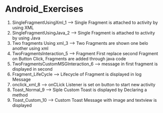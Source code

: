 Android_Exercises
=================

1.  SingleFragmentUsingXml_1              --> Single Fragment is attached to activity by using XML
2.  SingleFragmentUsingJava_2             --> Single Fragment is attached to activity by using Java
3.  Two fragments Using xml_3             --> Two Fragments are shown one belo another using xml
5.  TwoFragmentsInteraction_5             --> Fragment First replace second Fragment on Button Click,
					    Fragments are added through java code
6.  TwoFragmentsCustomMSGInteraction_6    --> message in first fragment is displayed in second
7.  Fragment_LifeCycle                    --> Lifecycle of Fragment is displayed in log Message
8.  onclick_xml_8                         --> onCLick Listener is set on button to start new activity
9.  Toast_Normal_9                        --> Siple Custom Toast is displayed by Declaring a method
10. Toast_Custom_10                       --> Custom Toast Message with image and textview is displayed 

